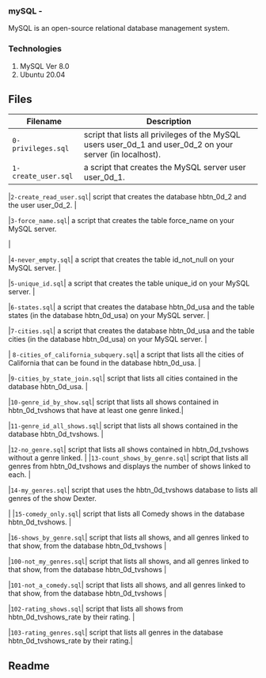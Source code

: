 ### mySQL -  
   MySQL is an open-source relational database management system.


   ### Technologies

   1. MySQL Ver 8.0
   2. Ubuntu 20.04


## Files
| Filename | Description |
| -------- | ----------- |
| `0-privileges.sql` | script that lists all privileges of the MySQL users user_0d_1 and user_0d_2 on your server (in localhost).|
| `1-create_user.sql` |  a script that creates the MySQL server user user_0d_1. |

|`2-create_read_user.sql`| script that creates the database hbtn_0d_2 and the user user_0d_2. |


|`3-force_name.sql`| a script that creates the table force_name on your MySQL server.

|


|`4-never_empty.sql`| a script that creates the table id_not_null on your MySQL server. |


|`5-unique_id.sql`| a script that creates the table unique_id on your MySQL server. |


|`6-states.sql`| a script that creates the database hbtn_0d_usa and the table states (in the database hbtn_0d_usa) on your MySQL server. |


|`7-cities.sql`| a script that creates the database hbtn_0d_usa and the table cities (in the database hbtn_0d_usa) on your MySQL server. |


|
`8-cities_of_california_subquery.sql`|  a script that lists all the cities of California that can be found in the database hbtn_0d_usa.
 |

|`9-cities_by_state_join.sql`|  script that lists all cities contained in the database hbtn_0d_usa. |

|`10-genre_id_by_show.sql`| script that lists all shows contained in hbtn_0d_tvshows that have at least one genre linked.|

|`11-genre_id_all_shows.sql`| script that lists all shows contained in the database hbtn_0d_tvshows. |

|`12-no_genre.sql`|  script that lists all shows contained in hbtn_0d_tvshows without a genre linked. |
|`13-count_shows_by_genre.sql`| script that lists all genres from hbtn_0d_tvshows and displays the number of shows linked to each. |

|`14-my_genres.sql`| script that uses the hbtn_0d_tvshows database to lists all genres of the show Dexter.

 |
|`15-comedy_only.sql`|  script that lists all Comedy shows in the database hbtn_0d_tvshows. |

|`16-shows_by_genre.sql`|  script that lists all shows, and all genres linked to that show, from the database hbtn_0d_tvshows |

|`100-not_my_genres.sql`|  script that lists all shows, and all genres linked to that show, from the database hbtn_0d_tvshows |

|`101-not_a_comedy.sql`|  script that lists all shows, and all genres linked to that show, from the database hbtn_0d_tvshows |

|`102-rating_shows.sql`| script that lists all shows from hbtn_0d_tvshows_rate by their rating. |

|`103-rating_genres.sql`| script that lists all genres in the database hbtn_0d_tvshows_rate by their rating.|
## Readme